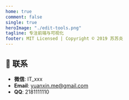 ```yaml
---
home: true
comment: false
single: true
heroImage: "./edit-tools.png"
tagline: 专注前端与可视化
footer: MIT Licensed | Copyright © 2019 苏苏炎
---
```




## 📮 联系

- **微信**: IT_xxx
- **Email**: yuanxin.me@gmail.com
- **QQ**: 2181111110

<style scoped>
main ul {
  line-height: 2.5;
}

.show-in-github {
  display: none;
}
</style>
